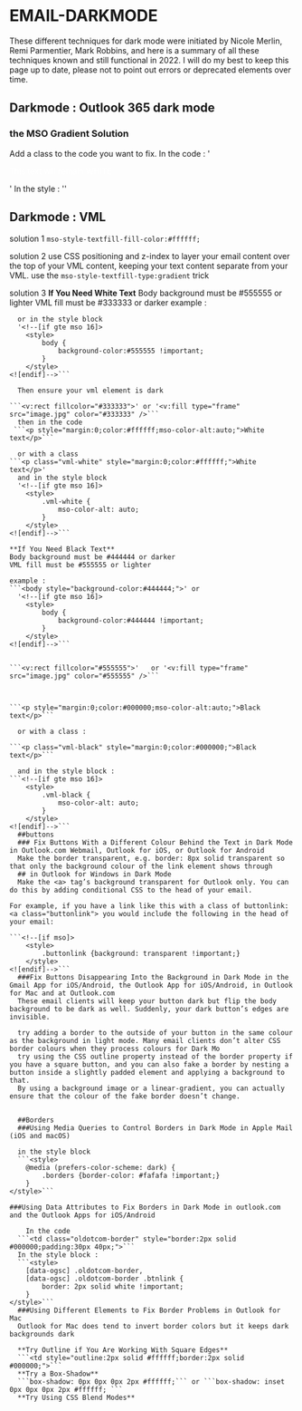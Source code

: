 # EMAIL-DARKMODE
These different techniques for dark mode were initiated by Nicole Merlin, Remi Parmentier, Mark Robbins, and here is a summary of all these techniques known and still functional in 2022. I will do my best to keep this page up to date, please not to point out errors or deprecated elements over time.


## Darkmode : Outlook 365 dark mode

### the MSO Gradient Solution

Add a class to the code you want to fix. 
In the code :
'<p class="keep-white" style="color:#ffffff;">This text will remain WHITE</p>'
In the style :
'<!--[if gte mso 16]>
    <style>
        .keep-white {
            mso-style-textfill-type:gradient;
            mso-style-textfill-fill-gradientfill-stoplist:"0 \#FFFFFF 0 100000\,100000 \#FFFFFF 0 100000";
            color:#000000 !important;
        }
    </style>
<![endif]-->'

## Darkmode : VML

solution 1 
```mso-style-textfill-fill-color:#ffffff;```

solution 2
 use CSS positioning and z-index to layer your email content over the top of your VML content, keeping your text content separate from your VML. 
 use the ```mso-style-textfill-type:gradient``` trick
 
 solution 3
 **If You Need White Text**
Body background must be #555555 or lighter
VML fill must be #333333 or darker
example : 
```<body style="background-color:#555555;">'  
  or in the style block
  '<!--[if gte mso 16]>
    <style>
        body {
            background-color:#555555 !important;
        }
    </style>
<![endif]-->```
  
  Then ensure your vml element is dark
  
```<v:rect fillcolor="#333333">' or '<v:fill type="frame" src="image.jpg" color="#333333" />```
  then in the code
 ```<p style="margin:0;color:#ffffff;mso-color-alt:auto;">White text</p>```
  
  or with a class
```<p class="vml-white" style="margin:0;color:#ffffff;">White text</p>'
  and in the style block
  '<!--[if gte mso 16]>
    <style>
        .vml-white {
            mso-color-alt: auto;
        }
    </style>
<![endif]-->```
  
**If You Need Black Text**
Body background must be #444444 or darker
VML fill must be #555555 or lighter

example : 
```<body style="background-color:#444444;">' or
  '<!--[if gte mso 16]>
    <style>
        body {
            background-color:#444444 !important;
        }
    </style>
<![endif]-->```
  
  
```<v:rect fillcolor="#555555">'   or '<v:fill type="frame" src="image.jpg" color="#555555" />```
  


```<p style="margin:0;color:#000000;mso-color-alt:auto;">Black text</p>```
  
  or with a class :
  
```<p class="vml-black" style="margin:0;color:#000000;">Black text</p>```
  
  and in the style block : 
```<!--[if gte mso 16]>
    <style>
        .vml-black {
            mso-color-alt: auto;
        }
    </style>
<![endif]-->```
  ##buttons
  ### Fix Buttons With a Different Colour Behind the Text in Dark Mode in Outlook.com Webmail, Outlook for iOS, or Outlook for Android
  Make the border transparent, e.g. border: 8px solid transparent so that only the background colour of the link element shows through
  ## in Outlook for Windows in Dark Mode
  Make the <a> tag’s background transparent for Outlook only. You can do this by adding conditional CSS to the head of your email.

For example, if you have a link like this with a class of buttonlink: <a class="buttonlink"> you would include the following in the head of your email:
  
```<!--[if mso]>
    <style>
        .buttonlink {background: transparent !important;}
    </style>
<![endif]-->```
  ###Fix Buttons Disappearing Into the Background in Dark Mode in the Gmail App for iOS/Android, the Outlook App for iOS/Android, in Outlook for Mac and at Outlook.com
  These email clients will keep your button dark but flip the body background to be dark as well. Suddenly, your dark button’s edges are invisible.
  
  try adding a border to the outside of your button in the same colour as the background in light mode. Many email clients don’t alter CSS border colours when they process colours for Dark Mo
  try using the CSS outline property instead of the border property if you have a square button, and you can also fake a border by nesting a button inside a slightly padded element and applying a background to that. 
  By using a background image or a linear-gradient, you can actually ensure that the colour of the fake border doesn’t change.
  
  
  ##Borders
  ###Using Media Queries to Control Borders in Dark Mode in Apple Mail (iOS and macOS)
  
  in the style block 
  ```<style>
    @media (prefers-color-scheme: dark) {
        .borders {border-color: #fafafa !important;}
    }
</style>```

###Using Data Attributes to Fix Borders in Dark Mode in outlook.com and the Outlook Apps for iOS/Android

	In the code
  ```<td class="oldotcom-border" style="border:2px solid #000000;padding:30px 40px;">```
  In the style block :
  ```<style>
    [data-ogsc] .oldotcom-border, 
    [data-ogsc] .oldotcom-border .btnlink {
        border: 2px solid white !important;
    }
</style>```
  ###Using Different Elements to Fix Border Problems in Outlook for Mac
  Outlook for Mac does tend to invert border colors but it keeps dark backgrounds dark
  
  **Try Outline if You Are Working With Square Edges**
  ```<td style="outline:2px solid #ffffff;border:2px solid #000000;">```
  **Try a Box-Shadow**
  ```box-shadow: 0px 0px 0px 2px #ffffff;``` or ```box-shadow: inset 0px 0px 0px 2px #ffffff; ```
  **Try Using CSS Blend Modes**
  
